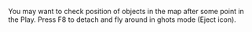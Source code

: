 
You may want to check position of objects in the map after some point in the Play. Press F8 to detach and fly around in ghots mode (Eject icon).
